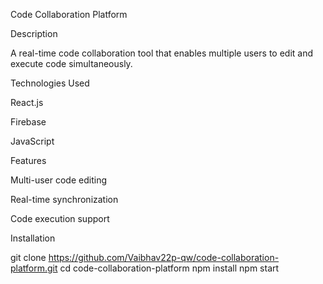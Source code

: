Code Collaboration Platform

Description

A real-time code collaboration tool that enables multiple users to edit and execute code simultaneously.

Technologies Used

React.js

Firebase

JavaScript

Features

Multi-user code editing

Real-time synchronization

Code execution support

Installation

git clone https://github.com/Vaibhav22p-qw/code-collaboration-platform.git
cd code-collaboration-platform
npm install
npm start
